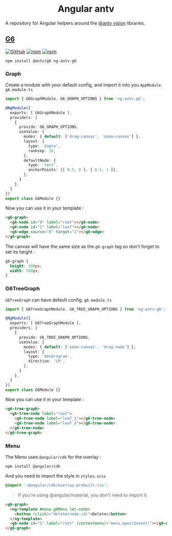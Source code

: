 <h1 align="center">Angular antv</h1>

A repository for Angular helpers around the [@antv vision](https://antv.vision/) libraries.


## [G6](https://g6.antv.vision/)
[![GitHub](https://img.shields.io/github/license/dappsnation/ng-antv)](LICENSE)
[![npm](https://img.shields.io/npm/v/ng-antv-g6)](https://www.npmjs.com/package/ng-antv-g6)
[![npm](https://img.shields.io/npm/dm/ng-antv-g6)](https://www.npmjs.com/package/ng-antv-g6)

```
npm install @antv/g6 ng-antv-g6
```

### Graph
Create a module with your default config, and import it into you `AppModule`.
`g6.module.ts`
```typescript
import { G6GraphModule, G6_GRAPH_OPTIONS } from 'ng-antv-g6';

@NgModule({
  exports: [ G6GraphModule ],
  providers: [
    {
      provide: G6_GRAPH_OPTIONS,
      useValue: {
        modes: { default: ['drag-canvas', 'zoom-canvas'] },
        layout: {
          type: 'dagre',
          ranksep: 10,
        },
        defaultNode: {
          type: 'rect',
          anchorPoints: [[ 0.5, 0 ], [ 0.5, 1 ]],
        },
      }
    },
  ]
})
export class G6Module {}
```

Now you can use it in your template : 
```html
<g6-graph>
  <g6-node id="0" label="root"></g6-node>
  <g6-node id="1" label="leaf"></g6-node>
  <g6-edge source="0" target="1"></g6-edge>
</g6-graph>
```

The canvas will have the same size as the `g6-graph` tag so don't forget to set its height : 
```scss
g6-graph {
  height: 500px;
  width: 500px;
}
```

### G6TreeGraph
`G6TreeGraph` can have default config.
`g6.module.ts`
```typescript
import { G6TreeGraphModule, G6_TREE_GRAPH_OPTIONS } from 'ng-antv-g6';

@NgModule({
  exports: [ G6TreeGraphModule ],
  providers: [
    {
      provide: G6_TREE_GRAPH_OPTIONS,
      useValue: {
        modes: { default: ['zoom-canvas', 'drag-node'] },
        layout: {
          type: 'dendrogram',
          direction: 'LR',
        },
      }
    },
  ]
})
export class G6Module {}
```

Now you can use it in your template : 
```html
<g6-tree-graph>
  <g6-tree-node label="root">
    <g6-tree-node label="leaf_1"></g6-tree-node>
    <g6-tree-node label="leaf_2"></g6-tree-node>
  </g6-tree-node>
</g6-tree-graph>
```

### Menu
The Menu uses `@angular/cdk` for the overlay :
```
npm install @angular/cdk
```
And you need to import the style in 
`styles.scss`
```scss
@import '~@angular/cdk/overlay-prebuilt.css';
```

> If you're using @angular/material, you don't need to import it.

```html
<g6-graph>
  <ng-template #menu g6Menu let-node>
    <button (click)="delete(node.id)">Delete</button>
  </ng-template>
  <g6-node id="1" label="root" (contextmenu)="menu.open($event)"></g6-node>
</g6-graph>
```